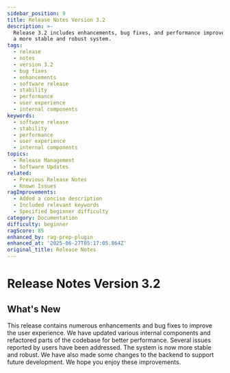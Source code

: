 ```yaml
---
sidebar_position: 9
title: Release Notes Version 3.2
description: >-
  Release 3.2 includes enhancements, bug fixes, and performance improvements for
  a more stable and robust system.
tags:
  - release
  - notes
  - version 3.2
  - bug fixes
  - enhancements
  - software release
  - stability
  - performance
  - user experience
  - internal components
keywords:
  - software release
  - stability
  - performance
  - user experience
  - internal components
topics:
  - Release Management
  - Software Updates
related:
  - Previous Release Notes
  - Known Issues
ragImprovements:
  - Added a concise description
  - Included relevant keywords
  - Specified beginner difficulty
category: Documentation
difficulty: beginner
ragScore: 85
enhanced_by: rag-prep-plugin
enhanced_at: '2025-06-27T05:17:05.864Z'
original_title: Release Notes
---
```


# Release Notes Version 3.2

## What's New

This release contains numerous enhancements and bug fixes to improve the user experience. We have updated various internal components and refactored parts of the codebase for better performance. Several issues reported by users have been addressed. The system is now more stable and robust. We have also made some changes to the backend to support future development. We hope you enjoy these improvements.
